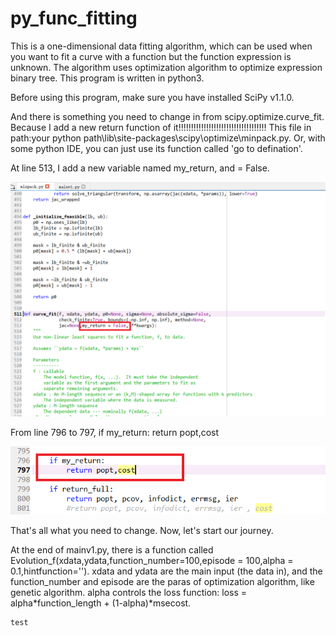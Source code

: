 # py_func_fitting
This is a one-dimensional data fitting algorithm, which can be used when you want to fit a curve with a function but the function expression is unknown. The algorithm uses optimization algorithm to optimize expression binary tree. This program is written in python3.

Before using this program, make sure you have installed SciPy v1.1.0.

And there is something you need to change in from scipy.optimize.curve_fit. Because I add a new return function of it!!!!!!!!!!!!!!!!!!!!!!!!!!!!!!!!!!! This file in path:your python path\lib\site-packages\scipy\optimize\minpack.py. 
Or, with some python IDE, you can just use its function called 'go to defination'.  

At line 513, I add a new variable named my_return, and = False.

![1](https://github.com/shashadehuajiang/py_func_fitting/blob/master/pics/1.PNG)


From line 796 to 797, if my_return: return popt,cost

![2](https://github.com/shashadehuajiang/py_func_fitting/blob/master/pics/2.PNG)



That's all what you need to change.
Now, let's start our journey.


At the end of mainv1.py, there is a function called Evolution_f(xdata,ydata,function_number=100,episode = 100,alpha = 0.1,hintfunction='').
xdata and ydata are the main input (the data in), and the function_number and episode are the paras of optimization algorithm, like genetic algorithm. alpha controls the loss function: loss = alpha*function_length + (1-alpha)*msecost. 

```
test
```
